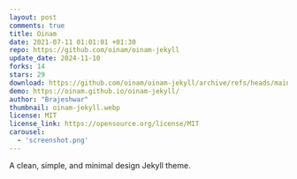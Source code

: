 ```yaml
---
layout: post
comments: true
title: Oinam
date: 2021-07-11 01:01:01 +01:30
repo: https://github.com/oinam/oinam-jekyll
update_date: 2024-11-10
forks: 14
stars: 29
download: https://github.com/oinam/oinam-jekyll/archive/refs/heads/main.zip
demo: https://oinam.github.io/oinam-jekyll/
author: "Brajeshwar"
thumbnail: oinam-jekyll.webp
license: MIT
license_link: https://opensource.org/license/MIT
carousel:
  - 'screenshot.png'
---
```


A clean, simple, and minimal design Jekyll theme.
